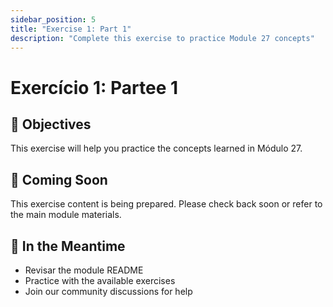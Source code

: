```yaml
---
sidebar_position: 5
title: "Exercise 1: Part 1"
description: "Complete this exercise to practice Module 27 concepts"
---
```


# Exercício 1: Partee 1

## 🎯 Objectives

This exercise will help you practice the concepts learned in Módulo 27.

## 📝 Coming Soon

This exercise content is being prepared. Please check back soon or refer to the main module materials.

## 🚀 In the Meantime

- Revisar the module README
- Practice with the available exercises
- Join our community discussions for help
